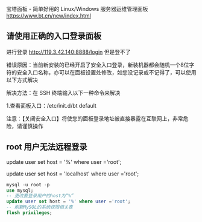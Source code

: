 宝塔面板 - 简单好用的 Linux/Windows 服务器运维管理面板
<https://www.bt.cn/new/index.html>

## 请使用正确的入口登录面板

进行登录 <http://119.3.42.140:8888/login> 但是登不了

错误原因：当前新安装的已经开启了安全入口登录，新装机器都会随机一个8位字符的安全入口名称，亦可以在面板设置处修改，如您没记录或不记得了，可以使用以下方式解决

解决方法：在 SSH 终端输入以下一种命令来解决

1.查看面板入口：/etc/init.d/bt default

注意：【关闭安全入口】将使您的面板登录地址被直接暴露在互联网上，非常危险，请谨慎操作

## root 用户无法远程登录

update user set host = '%' where user ='root';

update user set host = 'localhost' where user ='root';

```sql
mysql -u root -p
use mysql;
-- 更改要登录用户的host为“%”
update user set host = '%' where user ='root';
-- 刷新MySQL的系统权限相关表
flush privileges;
```
